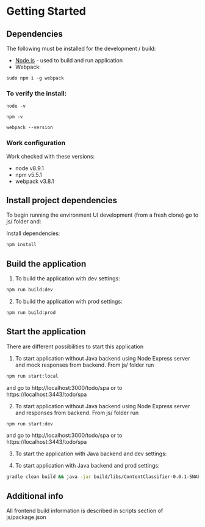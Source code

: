 # Getting Started

## Dependencies

The following must be installed for the development / build:

* [Node.js](http://nodejs.org/) - used to build and run application
* Webpack:
 ```
 sudo npm i -g webpack 
 ```


### To verify the install:

```
node -v
```

```
npm -v
```
```
webpack --version
```

### Work configuration
Work checked with these versions:

* node v8.9.1
* npm v5.5.1
* webpack v3.8.1

## Install project dependencies

To begin running the environment UI development (from a fresh clone) go to js/ folder and:

Install dependencies:

```sh
npm install
```

## Build the application
1. To build the application with dev settings:
```bash
npm run build:dev
```
2. To build the application with prod settings:
```bash
npm run build:prod
```

## Start the application

There are different possibilities to start this application

1. To start application without Java backend using Node Express server and mock responses from backend. From js/ folder run
```bash
npm run start:local
```
and go to http://localhost:3000/todo/spa or to https://localhost:3443/todo/spa

2. To start application without Java backend using Node Express server and responses from backend. From js/ folder run
```bash
npm run start:dev
```
and go to http://localhost:3000/todo/spa or to https://localhost:3443/todo/spa

3. To start the application with Java backend and dev settings:

4. To start application with Java backend and prod settings:
```bash
gradle clean build && java -jar build/libs/ContentClassifier-0.0.1-SNAPSHOT.jar
```

## Additional info
All frontend build information is described in scripts section of js/package.json